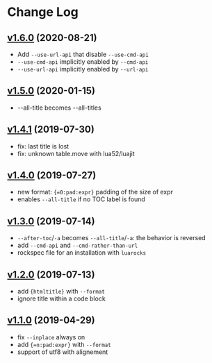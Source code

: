 # Change Log

## [v1.6.0](https://github.com/jonathanpoelen/gh-md-toc/tree/v1.6.0) (2020-08-21)

- Add `--use-url-api` that disable `--use-cmd-api`
- `--use-cmd-api` implicitly enabled by `--cmd-api`
- `--use-url-api` implicitly enabled by `--url-api`

## [v1.5.0](https://github.com/jonathanpoelen/gh-md-toc/tree/v1.5.0) (2020-01-15)

- --all-title becomes --all-titles

## [v1.4.1](https://github.com/jonathanpoelen/gh-md-toc/tree/v1.4.1) (2019-07-30)

- fix: last title is lost
- fix: unknown table.move with lua52/luajit

## [v1.4.0](https://github.com/jonathanpoelen/gh-md-toc/tree/v1.4.0) (2019-07-27)

- new format: `{=0:pad:expr}` padding of the size of expr
- enables `--all-title` if no TOC label is found

## [v1.3.0](https://github.com/jonathanpoelen/gh-md-toc/tree/v1.3.0) (2019-07-14)

- `--after-toc`/`-a` becomes `--all-title`/`-a`: the behavior is reversed
- add `--cmd-api` and `--cmd-rather-than-url`
- rockspec file for an installation with `luarocks`

## [v1.2.0](https://github.com/jonathanpoelen/gh-md-toc/tree/v1.2.0) (2019-07-13)

- add `{htmltitle}` with `--format`
- ignore title within a code block

## [v1.1.0](https://github.com/jonathanpoelen/gh-md-toc/tree/v1.1.0) (2019-04-29)

- fix `--inplace` always on
- add `{=n:pad:expr}` with `--format`
- support of utf8 with alignement
